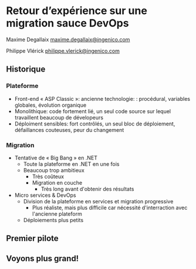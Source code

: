 ﻿# Retour d’expérience sur une migration sauce DevOps

Maxime Degallaix
maxime.degallaix@ingenico.com

Philippe Vlérick
philippe.vlerick@ingenico.com

## Historique

### Plateforme

- Front-end « ASP Classic »: ancienne technologie: : procédural, variables globales, évolution organique
- Monolithique: code fortement lié, un seul code source sur lequel travaillent beaucoup de dévelopeurs
- Déploiment sensibles: fort contrôlés, un seul bloc de déploiement, défaillances couteuses, peur du changement

### Migration

- Tentative de « Big Bang » en .NET
  - Toute la plateforme en .NET en une fois
  - Beaucoup trop ambitieux
    - Très coûteux
    - Migration en couche
      - Très long avant d'obtenir des résultats
- Micro services & DevOps
  - Division de la plateforme en services et migration progressive
    - Plus réaliste, mais plus difficile car nécessité d'interraction avec l'ancienne plateform
  - Déploiements plus petits

## Premier pilote

## Voyons plus grand!